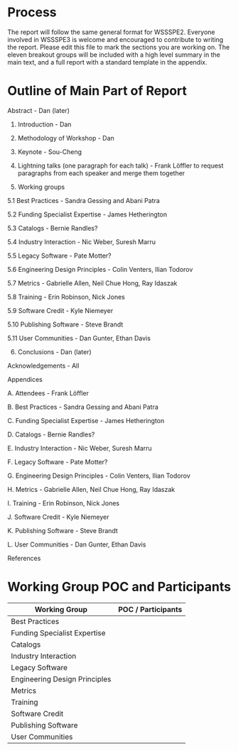 # Process
The report will follow the same general format for WSSSPE2. 
Everyone involved in WSSSPE3 is welcome and encouraged to contribute to writing the report. 
Please edit this file to mark the sections you are working on. The eleven breakout groups will be included with a 
high level summary in the main text, and a full report with a standard template in the appendix.


# Outline of Main Part of Report

Abstract - Dan (later)

1. Introduction - Dan

2. Methodology of Workshop - Dan

3. Keynote - Sou-Cheng 

4. Lightning talks (one paragraph for each talk) - Frank Löffler to request paragraphs from each speaker and merge them together

5. Working groups 

  5.1 Best Practices - Sandra Gessing and Abani Patra

  5.2 Funding Specialist Expertise - James Hetherington

  5.3 Catalogs - Bernie Randles?

  5.4 Industry Interaction - Nic Weber, Suresh Marru

  5.5 Legacy Software - Pate Motter?

  5.6 Engineering Design Principles - Colin Venters, Ilian Todorov

  5.7 Metrics - Gabrielle Allen, Neil Chue Hong, Ray Idaszak

  5.8 Training - Erin Robinson, Nick Jones

  5.9 Software Credit - Kyle Niemeyer

  5.10 Publishing Software - Steve Brandt

  5.11 User Communities - Dan Gunter, Ethan Davis

6. Conclusions - Dan (later)

Acknowledgements - All

Appendices 

  A. Attendees - Frank Löffler

  B. Best Practices - Sandra Gessing and Abani Patra
    
  C. Funding Specialist Expertise - James Hetherington
    
  D. Catalogs - Bernie Randles?
    
  E. Industry Interaction - Nic Weber, Suresh Marru
    
  F. Legacy Software - Pate Motter?
    
  G. Engineering Design Principles - Colin Venters, Ilian Todorov
    
  H. Metrics - Gabrielle Allen, Neil Chue Hong, Ray Idaszak
    
  I. Training - Erin Robinson, Nick Jones
    
  J. Software Credit - Kyle Niemeyer
    
  K. Publishing Software - Steve Brandt
    
  L. User Communities - Dan Gunter, Ethan Davis

References

# Working Group POC and Participants

Working Group | POC / Participants
------------- | ------------
Best Practices |  
Funding Specialist Expertise | 
Catalogs | 
Industry Interaction |
Legacy Software |
Engineering Design Principles |
Metrics | 
Training | 
Software Credit |
Publishing Software |
User Communities |

